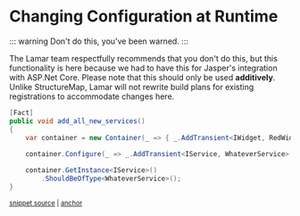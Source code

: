 # Changing Configuration at Runtime

::: warning
Don't do this, you've been warned.
:::

The Lamar team respectfully recommends that you don't do this, but this functionality is here because we had to have this for
Jasper's integration with ASP.Net Core. Please note that this should only be used **additively**. Unlike StructureMap, Lamar will not rewrite build
plans for existing registrations to accommodate changes here.

<!-- snippet: sample_add_all_new_services -->
<a id='snippet-sample_add_all_new_services'></a>
```cs
[Fact]
public void add_all_new_services()
{
    var container = new Container(_ => { _.AddTransient<IWidget, RedWidget>(); });
    
    container.Configure(_ => _.AddTransient<IService, WhateverService>());

    container.GetInstance<IService>()
        .ShouldBeOfType<WhateverService>();
}
```
<sup><a href='https://github.com/JasperFx/lamar/blob/master/src/Lamar.Testing/IoC/Acceptance/configure_container.cs#L14-L25' title='Snippet source file'>snippet source</a> | <a href='#snippet-sample_add_all_new_services' title='Start of snippet'>anchor</a></sup>
<!-- endSnippet -->
